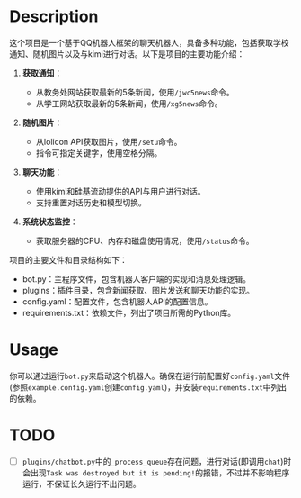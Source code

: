 # Description
这个项目是一个基于QQ机器人框架的聊天机器人，具备多种功能，包括获取学校通知、随机图片以及与kimi进行对话。以下是项目的主要功能介绍：

1. **获取通知**：
   - 从教务处网站获取最新的5条新闻，使用`/jwc5news`命令。
   - 从学工网站获取最新的5条新闻，使用`/xg5news`命令。

2. **随机图片**：
   - 从lolicon API获取图片，使用`/setu`命令。
   - 指令可指定关键字，使用空格分隔。

3. **聊天功能**：
   - 使用kimi和硅基流动提供的API与用户进行对话。
   - 支持重置对话历史和模型切换。

4. **系统状态监控**：
   - 获取服务器的CPU、内存和磁盘使用情况，使用`/status`命令。

项目的主要文件和目录结构如下：
- bot.py：主程序文件，包含机器人客户端的实现和消息处理逻辑。
- plugins：插件目录，包含新闻获取、图片发送和聊天功能的实现。
- config.yaml：配置文件，包含机器人API的配置信息。
- requirements.txt：依赖文件，列出了项目所需的Python库。

# Usage
你可以通过运行`bot.py`来启动这个机器人。确保在运行前配置好`config.yaml`文件(参照`example.config.yaml`创建`config.yaml`)，并安装`requirements.txt`中列出的依赖。

# TODO
- [ ] `plugins/chatbot.py`中的`_process_queue`存在问题，进行对话(即调用`chat`)时会出现`Task was destroyed but it is pending!`的报错，不过并不影响程序运行，不保证长久运行不出问题。